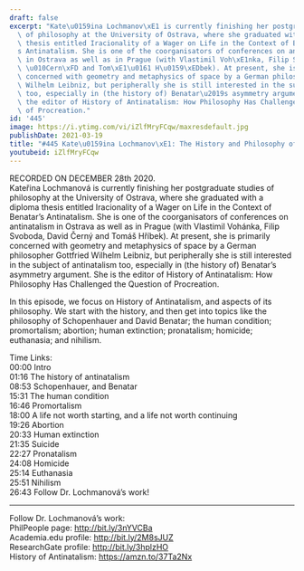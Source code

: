 ```yaml
---
draft: false
excerpt: "Kate\u0159ina Lochmanov\xE1 is currently finishing her postgraduate studies\
  \ of philosophy at the University of Ostrava, where she graduated with a diploma\
  \ thesis entitled Iracionality of a Wager on Life in the Context of Benatar\u2019\
  s Antinatalism. She is one of the coorganisators of conferences on antinatalism\
  \ in Ostrava as well as in Prague (with Vlastimil Voh\xE1nka, Filip Svoboda, David\
  \ \u010Cern\xFD and Tom\xE1\u0161 H\u0159\xEDbek). At present, she is primarily\
  \ concerned with geometry and metaphysics of space by a German philosopher Gottfried\
  \ Wilhelm Leibniz, but peripherally she is still interested in the subject of antinatalism\
  \ too, especially in (the history of) Benatar\u2019s asymmetry argument. She is\
  \ the editor of History of Antinatalism: How Philosophy Has Challenged the Question\
  \ of Procreation."
id: '445'
image: https://i.ytimg.com/vi/iZlfMryFCqw/maxresdefault.jpg
publishDate: 2021-03-19
title: "#445 Kate\u0159ina Lochmanov\xE1: The History and Philosophy of Antinatalism"
youtubeid: iZlfMryFCqw
---
```

RECORDED ON DECEMBER 28th 2020.  
Kateřina Lochmanová is currently finishing her postgraduate studies of philosophy at the University of Ostrava, where she graduated with a diploma thesis entitled Iracionality of a Wager on Life in the Context of Benatar’s Antinatalism. She is one of the coorganisators of conferences on antinatalism in Ostrava as well as in Prague (with Vlastimil Vohánka, Filip Svoboda, David Černý and Tomáš Hříbek). At present, she is primarily concerned with geometry and metaphysics of space by a German philosopher Gottfried Wilhelm Leibniz, but peripherally she is still interested in the subject of antinatalism too, especially in (the history of) Benatar’s asymmetry argument. She is the editor of History of Antinatalism: How Philosophy Has Challenged the Question of Procreation.

In this episode, we focus on History of Antinatalism, and aspects of its philosophy. We start with the history, and then get into topics like the philosophy of Schopenhauer and David Benatar; the human condition; promortalism; abortion; human extinction; pronatalism; homicide; euthanasia; and nihilism.

Time Links:  
00:00 Intro  
01:16  The history of antinatalism  
08:53  Schopenhauer, and Benatar  
15:31  The human condition  
16:46  Promortalism  
18:00  A life not worth starting, and a life not worth continuing  
19:26  Abortion  
20:33  Human extinction  
21:35  Suicide  
22:27  Pronatalism  
24:08  Homicide  
25:14  Euthanasia  
25:51  Nihilism  
26:43  Follow Dr. Lochmanová’s work!

---

Follow Dr. Lochmanová’s work:  
PhilPeople page: http://bit.ly/3nYVCBa  
Academia.edu profile: http://bit.ly/2M8sJUZ  
ResearchGate profile: http://bit.ly/3hplzHO  
History of Antinatalism: https://amzn.to/37Ta2Nx

